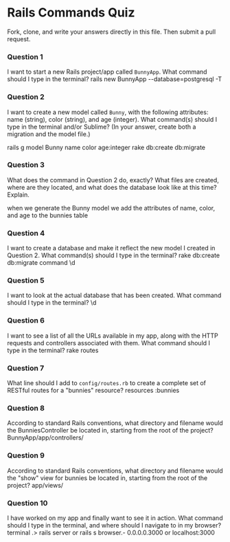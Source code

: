 # Rails Commands Quiz

Fork, clone, and write your answers directly in this file. Then submit a pull request.

### Question 1

I want to start a new Rails project/app called `BunnyApp`. What command should I type in the terminal?
rails new BunnyApp --database=postgresql -T

### Question 2


I want to create a new model called `Bunny`, with the following attributes: name (string), color (string), and age (integer). What command(s) should I type in the terminal and/or Sublime? (In your answer, create both a migration and the model file.)

rails g model Bunny name color age:integer
rake db:create db:migrate

### Question 3

What does the command in Question 2 do, exactly? What files are created, where are they located, and what does the database look like at this time? Explain.

when we generate the Bunny model we add the attributes of name, color, and age to the bunnies table

### Question 4

I want to create a database and make it reflect the new model I created in Question 2. What command(s) should I type in the terminal?
rake db:create db:migrate
command \d

### Question 5

I want to look at the actual database that has been created. What command should I type in the terminal?
\d

### Question 6

I want to see a list of all the URLs available in my app, along with the HTTP requests and controllers associated with them. What command should I type in the terminal?
rake routes

### Question 7

What line should I add to `config/routes.rb` to create a complete set of RESTful routes for a "bunnies" resource?
resources :bunnies

### Question 8

According to standard Rails conventions, what directory and filename would the BunniesController be located in, starting from the root of the project?
BunnyApp/app/controllers/

### Question 9

According to standard Rails conventions, what directory and filename would the "show" view for bunnies be located in, starting from the root of the project?
app/views/

### Question 10

I have worked on my app and finally want to see it in action. What command should I type in the terminal, and where should I navigate to in my browser?
terminal .> rails server or rails s
browser.- 0.0.0.0.3000 or localhost:3000

